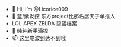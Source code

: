 - 👋 Hi, I’m @Licorice009
- 👀 蓝/紫发控 东方project比那名居天子单推人
- LOL APEX ZELDA 碧蓝档案
- 🌱 纯纯新手滴捏
- 📫 这里电波到达不到哦

<!---
Licorice009/Licorice009 is a ✨ special ✨ repository because its `README.md` (this file) appears on your GitHub profile.
You can click the Preview link to take a look at your changes.
--->
